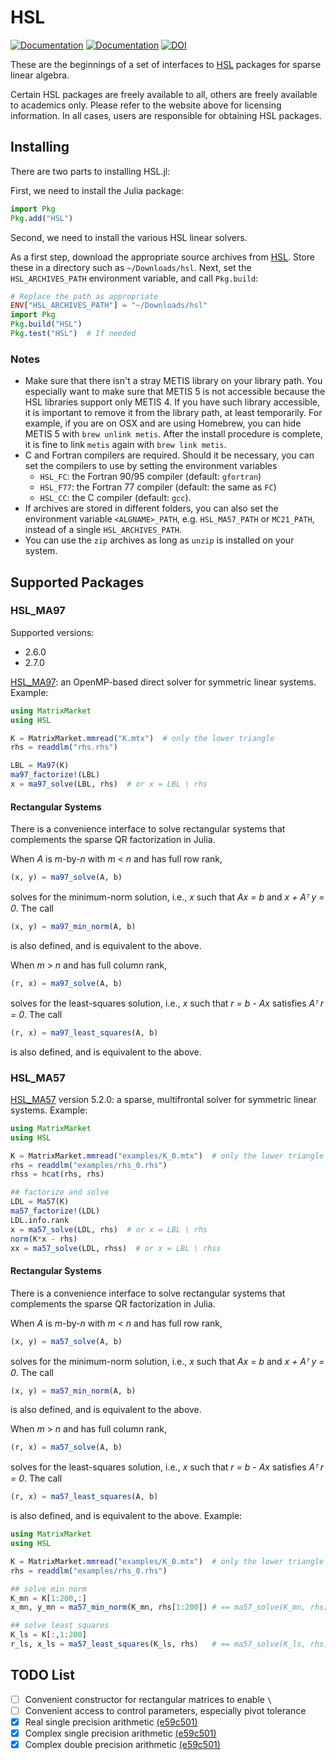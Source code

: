# HSL

[![Documentation](https://img.shields.io/badge/docs-stable-blue.svg)](https://JuliaSmoothOptimizers.github.io/HSL.jl/stable)
[![Documentation](https://img.shields.io/badge/docs-dev-blue.svg)](https://JuliaSmoothOptimizers.github.io/HSL.jl/dev)
[![DOI](https://zenodo.org/badge/44119477.svg)](https://zenodo.org/badge/latestdoi/44119477)

These are the beginnings of a set of interfaces to
[HSL](http://www.hsl.rl.ac.uk) packages for sparse linear algebra.

Certain HSL packages are freely available to all, others are freely available
to academics only. Please refer to the website above for licensing information.
In all cases, users are responsible for obtaining HSL packages.

## Installing

There are two parts to installing HSL.jl:

First, we need to install the Julia package:
```julia
import Pkg
Pkg.add("HSL")
```

Second, we need to install the various HSL linear solvers.

As a first step, download the appropriate source archives from [HSL](http://www.hsl.rl.ac.uk).
Store these in a directory such as `~/Downloads/hsl`. Next, set the
`HSL_ARCHIVES_PATH` environment variable, and call `Pkg.build`:

```julia
# Replace the path as appropriate
ENV["HSL_ARCHIVES_PATH"] = "~/Downloads/hsl"
import Pkg
Pkg.build("HSL")
Pkg.test("HSL")  # If needed
```

### Notes

 * Make sure that there isn't a stray METIS library on your library path. You
   especially want to make sure that METIS 5 is not accessible because the HSL
   libraries support only METIS 4. If you have such library accessible, it is
   important to remove it from the library path, at least temporarily. For
   example, if you are on OSX and are using Homebrew, you can hide METIS 5 with
   `brew unlink metis`. After the install procedure is complete, it is fine to
   link `metis` again with `brew link metis`.
 * C and Fortran compilers are required. Should it be necessary, you can set the
   compilers to use by setting the environment variables
    * `HSL_FC`: the Fortran 90/95 compiler (default: `gfortran`)
    * `HSL_F77`: the Fortran 77 compiler (default: the same as `FC`)
    * `HSL_CC`: the C compiler (default: `gcc`).
 * If archives are stored in different folders, you can also set the environment
   variable `<ALGNAME>_PATH`, e.g. `HSL_MA57_PATH` or `MC21_PATH`, instead of a
   single `HSL_ARCHIVES_PATH`.
 * You can use the `zip` archives as long as `unzip` is installed on your system.

## Supported Packages

### HSL_MA97

Supported versions:
* 2.6.0
* 2.7.0

[HSL_MA97](http://www.hsl.rl.ac.uk/catalogue/hsl_ma97.html): an OpenMP-based direct solver for symmetric linear systems. Example:

```JULIA
using MatrixMarket
using HSL

K = MatrixMarket.mmread("K.mtx")  # only the lower triangle
rhs = readdlm("rhs.rhs")

LBL = Ma97(K)
ma97_factorize!(LBL)
x = ma97_solve(LBL, rhs)  # or x = LBL \ rhs
```

#### Rectangular Systems

There is a convenience interface to solve rectangular systems that complements
the sparse QR factorization in Julia.

When *A* is *m*-by-*n* with *m* < *n* and has full row rank,
```JULIA
(x, y) = ma97_solve(A, b)
```
solves for the minimum-norm solution, i.e., *x* such that *Ax = b* and *x +
Aᵀ y = 0*. The call
```JULIA
(x, y) = ma97_min_norm(A, b)
```
is also defined, and is equivalent to the above.

When *m* > *n* and has full column rank,
```JULIA
(r, x) = ma97_solve(A, b)
```
solves for the least-squares solution, i.e., *x* such that *r = b - Ax*
satisfies *Aᵀ r = 0*. The call
```JULIA
(r, x) = ma97_least_squares(A, b)
```
is also defined, and is equivalent to the above.

### HSL_MA57

[HSL_MA57](http://www.hsl.rl.ac.uk/specs/ma57.pdf) version 5.2.0:
a sparse, multifrontal solver for symmetric linear systems. Example:

```JULIA
using MatrixMarket
using HSL

K = MatrixMarket.mmread("examples/K_0.mtx")  # only the lower triangle
rhs = readdlm("examples/rhs_0.rhs")
rhss = hcat(rhs, rhs)

## factorize and solve
LDL = Ma57(K)
ma57_factorize!(LDL)
LDL.info.rank
x = ma57_solve(LDL, rhs)  # or x = LBL \ rhs
norm(K*x - rhs)
xx = ma57_solve(LDL, rhss)  # or x = LBL \ rhss
```

#### Rectangular Systems

There is a convenience interface to solve rectangular systems that complements
the sparse QR factorization in Julia.

When *A* is *m*-by-*n* with *m* < *n* and has full row rank,
```JULIA
(x, y) = ma57_solve(A, b)
```
solves for the minimum-norm solution, i.e., *x* such that *Ax = b* and *x +
Aᵀ y = 0*. The call
```JULIA
(x, y) = ma57_min_norm(A, b)
```
is also defined, and is equivalent to the above.

When *m* > *n* and has full column rank,
```JULIA
(r, x) = ma57_solve(A, b)
```
solves for the least-squares solution, i.e., *x* such that *r = b - Ax*
satisfies *Aᵀ r = 0*. The call
```JULIA
(r, x) = ma57_least_squares(A, b)
```
is also defined, and is equivalent to the above. Example:


```JULIA
using MatrixMarket
using HSL

K = MatrixMarket.mmread("examples/K_0.mtx")  # only the lower triangle
rhs = readdlm("examples/rhs_0.rhs")

## solve min norm
K_mn = K[1:200,:]
x_mn, y_mn = ma57_min_norm(K_mn, rhs[1:200]) # == ma57_solve(K_mn, rhs[1:200])

## solve least squares
K_ls = K[:,1:200]
r_ls, x_ls = ma57_least_squares(K_ls, rhs)   # == ma57_solve(K_ls, rhs)
```

## TODO List

- [ ] Convenient constructor for rectangular matrices to enable `\`
- [ ] Convenient access to control parameters, especially pivot tolerance
- [X] Real single precision arithmetic [(e59c501)](https://github.com/JuliaSmoothOptimizers/HSL.jl/commit/e59c5015297bad38357c7cf64bd0dc5fa68e3ba5)
- [X] Complex single precision arithmetic [(e59c501)](https://github.com/JuliaSmoothOptimizers/HSL.jl/commit/e59c5015297bad38357c7cf64bd0dc5fa68e3ba5)
- [X] Complex double precision arithmetic [(e59c501)](https://github.com/JuliaSmoothOptimizers/HSL.jl/commit/e59c5015297bad38357c7cf64bd0dc5fa68e3ba5)
